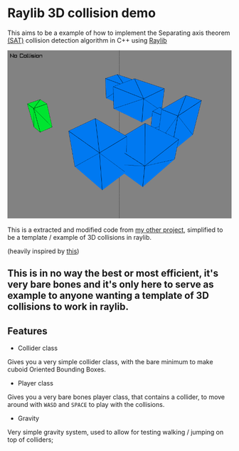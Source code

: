 # Raylib 3D collision demo

This aims to be a example of how to implement the Separating axis theorem [(SAT)](https://en.wikipedia.org/wiki/Hyperplane_separation_theorem) collision detection algorithm in C++ using [Raylib](https://github.com/raysan5/raylib)

<img src="screenshot.png">

This is a extracted and modified code from [my other project](https://github.com/LeaoMartelo2/wireframe_game), simplified to be a template / example of 3D collisions in raylib.

(heavily inspired by [this](https://github.com/Trimurdev/Raylib-collision-demo))

## This is in no way the best or most efficient, it's very bare bones and it's only here to serve as example to anyone wanting a template of 3D collisions to work in raylib. 

## Features

 - Collider class

 Gives you a very simple collider class, with the bare minimum to make cuboid Oriented Bounding Boxes.

 - Player class

 Gives you a very bare bones player class, that contains a collider, to move around with `WASD` and `SPACE` to play with the collisions.

 - Gravity

 Very simple gravity system, used to allow for testing walking / jumping on top of colliders;

